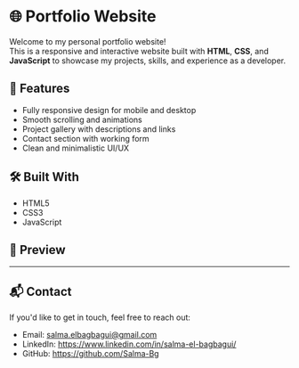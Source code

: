 # 🌐 Portfolio Website

Welcome to my personal portfolio website!  
This is a responsive and interactive website built with **HTML**, **CSS**, and **JavaScript** to showcase my projects, skills, and experience as a developer.

## 🚀 Features

- Fully responsive design for mobile and desktop
- Smooth scrolling and animations
- Project gallery with descriptions and links
- Contact section with working form
- Clean and minimalistic UI/UX

## 🛠️ Built With

- HTML5
- CSS3
- JavaScript

## 📸 Preview

****

## 📬 Contact

If you'd like to get in touch, feel free to reach out:

- Email: salma.elbagbagui@gmail.com
- LinkedIn: https://www.linkedin.com/in/salma-el-bagbagui/
- GitHub: https://github.com/Salma-Bg


